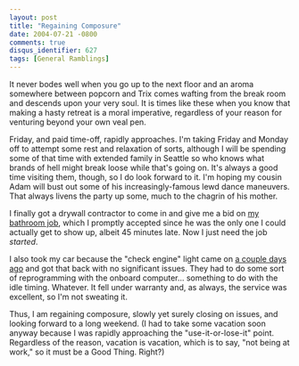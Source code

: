 ```yaml
---
layout: post
title: "Regaining Composure"
date: 2004-07-21 -0800
comments: true
disqus_identifier: 627
tags: [General Ramblings]
---
```

It never bodes well when you go up to the next floor and an aroma
somewhere between popcorn and Trix comes wafting from the break room and
descends upon your very soul. It is times like these when you know that
making a hasty retreat is a moral imperative, regardless of your reason
for venturing beyond your own veal pen.

 Friday, and paid time-off, rapidly approaches. I'm taking Friday and
Monday off to attempt some rest and relaxation of sorts, although I will
be spending some of that time with extended family in Seattle so who
knows what brands of hell might break loose while that's going on. It's
always a good time visiting them, though, so I do look forward to it.
I'm hoping my cousin Adam will bust out some of his increasingly-famous
lewd dance maneuvers. That always livens the party up some, much to the
chagrin of his mother.

 I finally got a drywall contractor to come in and give me a bid on [my
bathroom job](/archive/2004/07/02/wall-decals.aspx), which I promptly
accepted since he was the only one I could actually get to show up,
albeit 45 minutes late. Now I just need the job *started*.

 I also took my car because the "check engine" light came on [a couple
days ago](/archive/2004/07/16/im-stressed-out-man.aspx) and got that
back with no significant issues. They had to do some sort of
reprogramming with the onboard computer... something to do with the idle
timing. Whatever. It fell under warranty and, as always, the service was
excellent, so I'm not sweating it.

 Thus, I am regaining composure, slowly yet surely closing on issues,
and looking forward to a long weekend. (I had to take some vacation soon
anyway because I was rapidly approaching the "use-it-or-lose-it" point.
Regardless of the reason, vacation is vacation, which is to say, "not
being at work," so it must be a Good Thing. Right?)
